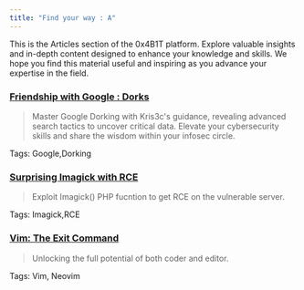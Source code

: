 ```yaml
--- 
title: "Find your way : A"
---
```


This is the Articles section of the 0x4B1T platform. Explore valuable insights and in-depth content designed to enhance your knowledge and skills. We hope you find this material useful and inspiring as you advance your expertise in the field.

### [Friendship with Google : Dorks](https://kris3c.github.io/article/Friendship-with-Google-Dorks)
> Master Google Dorking with Kris3c's guidance, revealing advanced search tactics to uncover critical data. Elevate your cybersecurity skills and share the wisdom within your infosec circle.

Tags: Google,Dorking

### [Surprising Imagick with RCE](https://kris3c.github.io/article/surprising-imagick-with-rce)
> Exploit Imagick() PHP fucntion to get RCE on the vulnerable server.

Tags: Imagick,RCE

### [Vim: The Exit Command](https://kris3c.github.io/article/vim-the-exit-command)
> Unlocking the full potential of both coder and editor.

Tags: Vim, Neovim
